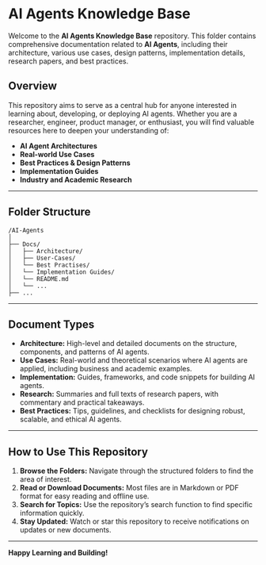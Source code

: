 # AI Agents Knowledge Base

Welcome to the **AI Agents Knowledge Base** repository. This folder contains comprehensive documentation related to **AI Agents**, including their architecture, various use cases, design patterns, implementation details, research papers, and best practices.

## Overview

This repository aims to serve as a central hub for anyone interested in learning about, developing, or deploying AI agents. Whether you are a researcher, engineer, product manager, or enthusiast, you will find valuable resources here to deepen your understanding of:

* **AI Agent Architectures**
* **Real-world Use Cases**
* **Best Practices & Design Patterns**
* **Implementation Guides**
* **Industry and Academic Research**
---

## Folder Structure

```
/AI-Agents
│
├── Docs/
│   ├── Architecture/
│   ├── User-Cases/
│   └── Best Practises/
│   └── Implementation Guides/
│   └── README.md 
│   └── ...
├── ...
```

---

## Document Types

* **Architecture:** High-level and detailed documents on the structure, components, and patterns of AI agents.
* **Use Cases:** Real-world and theoretical scenarios where AI agents are applied, including business and academic examples.
* **Implementation:** Guides, frameworks, and code snippets for building AI agents.
* **Research:** Summaries and full texts of research papers, with commentary and practical takeaways.
* **Best Practices:** Tips, guidelines, and checklists for designing robust, scalable, and ethical AI agents.

---

## How to Use This Repository

1. **Browse the Folders:** Navigate through the structured folders to find the area of interest.
2. **Read or Download Documents:** Most files are in Markdown or PDF format for easy reading and offline use.
3. **Search for Topics:** Use the repository’s search function to find specific information quickly.
4. **Stay Updated:** Watch or star this repository to receive notifications on updates or new documents.

---

**Happy Learning and Building!**
